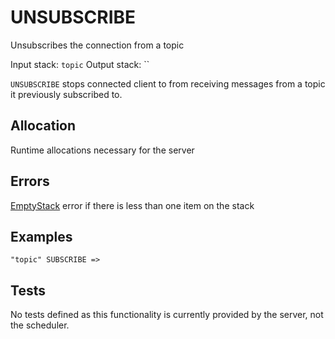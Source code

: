 # UNSUBSCRIBE

Unsubscribes the connection from a topic

Input stack: `topic`
Output stack: ``

`UNSUBSCRIBE` stops connected client to from receiving messages from a
topic it previously subscribed to.

## Allocation

Runtime allocations necessary for the server  

## Errors

[EmptyStack](./ERRORS/EmptyStack.md) error if there is less than one item on the stack

## Examples

```
"topic" SUBSCRIBE =>
```

## Tests

No tests defined as this functionality is currently provided by the server,
not the scheduler.